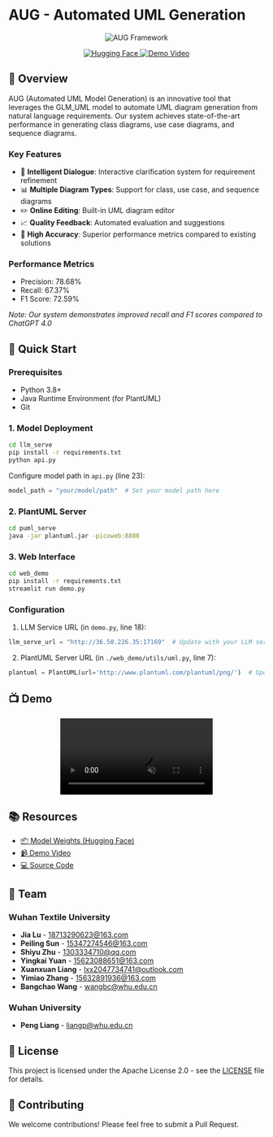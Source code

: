 # AUG - Automated UML Generation

<div align="center">
    <img src="./assets/框架图_页面_3.jpg" alt="AUG Framework">
    <p>
        <a href="https://huggingface.co/XIAOLQ/GLM_UML">
            <img alt="Hugging Face" src="https://img.shields.io/badge/🤗%20Hugging%20Face-GLM-UML-blue">
        </a>
        <a href="https://youtu.be/kHbCPK6kOag">
            <img alt="Demo Video" src="https://img.shields.io/badge/Demo-Video-red">
        </a>
    </p>
</div>

## 📖 Overview

AUG (Automated UML Model Generation) is an innovative tool that leverages the GLM_UML model to automate UML diagram generation from natural language requirements. Our system achieves state-of-the-art performance in generating class diagrams, use case diagrams, and sequence diagrams.

### Key Features

- 🤖 **Intelligent Dialogue**: Interactive clarification system for requirement refinement
- 📊 **Multiple Diagram Types**: Support for class, use case, and sequence diagrams
- ✏️ **Online Editing**: Built-in UML diagram editor
- 📈 **Quality Feedback**: Automated evaluation and suggestions
- 🎯 **High Accuracy**: Superior performance metrics compared to existing solutions

### Performance Metrics

- Precision: 78.68%
- Recall: 67.37%
- F1 Score: 72.59%

*Note: Our system demonstrates improved recall and F1 scores compared to ChatGPT 4.0*

## 🚀 Quick Start

### Prerequisites

- Python 3.8+
- Java Runtime Environment (for PlantUML)
- Git

### 1. Model Deployment

```bash
cd llm_serve
pip install -r requirements.txt
python api.py
```

Configure model path in `api.py` (line 23):

```python
model_path = "your/model/path"  # Set your model path here
```

### 2. PlantUML Server

```bash
cd puml_serve
java -jar plantuml.jar -picoweb:8888
```

### 3. Web Interface

```bash
cd web_demo
pip install -r requirements.txt
streamlit run demo.py
```

### Configuration

1. LLM Service URL (in `demo.py`, line 18):

```python
llm_serve_url = "http://36.50.226.35:17169"  # Update with your LLM service URL
```

2. PlantUML Server URL (in `./web_demo/utils/uml.py`, line 7):

```python
plantuml = PlantUML(url='http://www.plantuml.com/plantuml/png/')  # Update with your PlantUML server URL
```

## 📺 Demo

<div align="center">
    <video src="https://private-user-images.githubusercontent.com/143795037/402926288-cddabfdf-611b-4ecf-8c8c-704f605299a4.mp4" controls="controls" muted="muted" style="max-width:800px;">
    </video>
</div>

## 📚 Resources

- [📦 Model Weights (Hugging Face)](https://huggingface.co/afedf/AUG)
- [📹 Demo Video](https://youtu.be/kHbCPK6kOag)
- [💻 Source Code](https://github.com/XIAOLingQ/AUG)

## 👥 Team

### Wuhan Textile University

- **Jia Lu** - [18713290623@163.com](mailto:18713290623@163.com)
- **Peiling Sun** - [15347274546@163.com](mailto:15347274546@163.com)
- **Shiyu Zhu** - [1303334710@qq.com](mailto:1303334710@qq.com)
- **Yingkai Yuan** - [15623088651@163.com](mailto:15623088651@163.com)
- **Xuanxuan Liang** - [lxx2047734741@outlook.com](mailto:lxx2047734741@outlook.com)
- **Yimiao Zhang** - [15632891936@163.com](mailto:15632891936@163.com)
- **Bangchao Wang** - [wangbc@whu.edu.cn](mailto:wangbc@whu.edu.cn)

### Wuhan University

- **Peng Liang** - [liangp@whu.edu.cn](mailto:liangp@whu.edu.cn)

## 📄 License

This project is licensed under the Apache License 2.0 - see the [LICENSE](LICENSE) file for details.

## 🤝 Contributing

We welcome contributions! Please feel free to submit a Pull Request.
